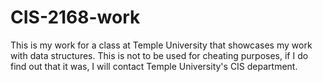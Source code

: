 # CIS-2168-work
This is my work for a class at Temple University that showcases my work with data structures. This is not to be used for cheating purposes, if I do find out that it was, I will contact Temple University's CIS department.

